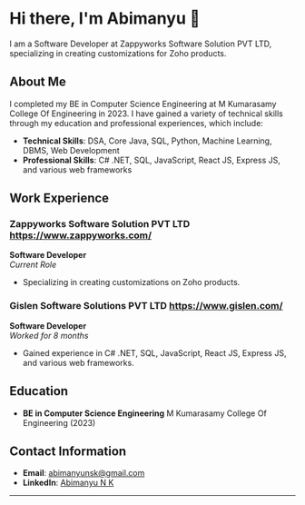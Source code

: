 # Hi there, I'm Abimanyu 👋

I am a Software Developer at Zappyworks Software Solution PVT LTD, specializing in creating customizations for Zoho products.

## About Me

I completed my BE in Computer Science Engineering at M Kumarasamy College Of Engineering in 2023. I have gained a variety of technical skills through my education and professional experiences, which include:

- **Technical Skills**: DSA, Core Java, SQL, Python, Machine Learning, DBMS, Web Development
- **Professional Skills**: C# .NET, SQL, JavaScript, React JS, Express JS, and various web frameworks

## Work Experience

### Zappyworks Software Solution PVT LTD https://www.zappyworks.com/
**Software Developer**  
*Current Role*

- Specializing in creating customizations on Zoho products.

### Gislen Software Solutions PVT LTD https://www.gislen.com/
**Software Developer**  
*Worked for 8 months*

- Gained experience in C# .NET, SQL, JavaScript, React JS, Express JS, and various web frameworks.

## Education

- **BE in Computer Science Engineering**
  M Kumarasamy College Of Engineering (2023)

## Contact Information

- **Email**: abimanyunsk@gmail.com
- **LinkedIn**: [Abimanyu N K](https://www.linkedin.com/in/abimanyu-n-k/)
---
